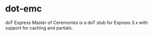 dot-emc
=======

doT Express Master of Ceremonies is a doT stub for Express 3.x with support for caching and partials.
